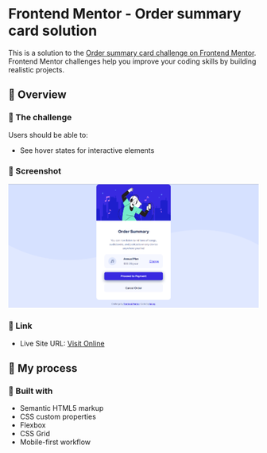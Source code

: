 # Frontend Mentor - Order summary card solution

This is a solution to the [Order summary card challenge on Frontend Mentor](https://www.frontendmentor.io/challenges/order-summary-component-QlPmajDUj). Frontend Mentor challenges help you improve your coding skills by building realistic projects.  

## 👀 Overview

### 🚩 The challenge

Users should be able to:

- See hover states for interactive elements

### 📸 Screenshot

![screenshot](./screenshot.png)


### 🏡 Link

- Live Site URL: [Visit Online](https://luking-frontendmentor-challenges.netlify.app/order-summary-card-component/)

## 🚧 My process

### 🔖 Built with

- Semantic HTML5 markup
- CSS custom properties
- Flexbox
- CSS Grid
- Mobile-first workflow

